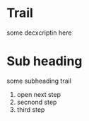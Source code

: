 # Trail 

some decxcriptin here


# Sub heading


some subheading trail


1. open next step
2. secnond step
3. third step

